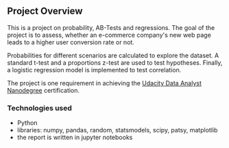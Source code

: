 ## Project Overview

This is a project on probability, AB-Tests and regressions.
The goal of the project is to assess, whether an e-commerce company's new web page leads
to a higher user conversion rate or not.

Probabilities for different scenarios are calculated to explore the dataset.
A standard t-test and a proportions z-test are used to test hypotheses.
Finally, a logistic regression model is implemented to test correlation.

The project is one requirement in achieving the
[Udacity Data Analyst Nanodegree](https://eu.udacity.com/course/data-analyst-nanodegree--nd002)
certification.

### Technologies used

- Python
- libraries: numpy, pandas, random, statsmodels, scipy, patsy, matplotlib
- the report is written in jupyter notebooks
